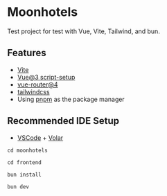 # Moonhotels

Test project for test with Vue, Vite, Tailwind, and bun.

## Features

- [Vite](https://github.com/vitejs/vite)
- [Vue@3 script-setup](https://v3.vuejs.org/api/sfc-script-setup.html#sfc-script-setup)
- [vue-router@4](https://github.com/vuejs/vue-router-next)
- [tailwindcss](https://github.com/tailwindlabs/tailwindcss)
- Using [pnpm](https://github.com/pnpm/pnpm) as the package manager

## Recommended IDE Setup

- [VSCode](https://code.visualstudio.com/) + [Volar](https://marketplace.visualstudio.com/items?itemName=johnsoncodehk.volar)

```
cd moonhotels

cd frontend
```

```
bun install
```

```
bun dev
```

